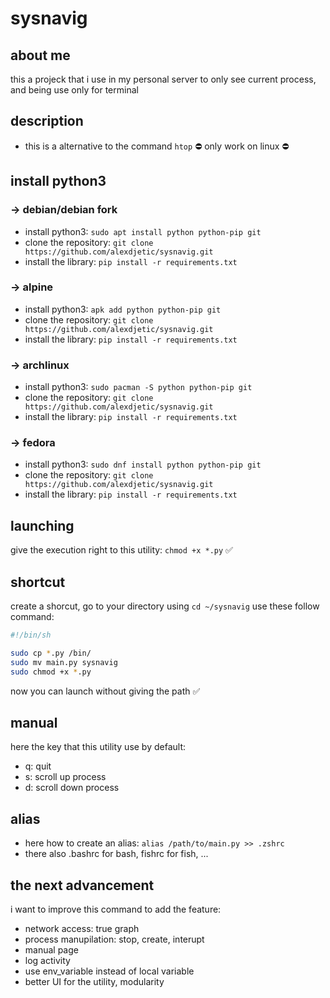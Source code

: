 # sysnavig

## about me
this a projeck that i use in my personal server to only see current process, and being use only for terminal  

## description
- this is a alternative to the command `htop`
⛔ only work on linux ⛔

## install python3

### → debian/debian fork
- install python3: `sudo apt install python python-pip git`
- clone the repository: `git clone https://github.com/alexdjetic/sysnavig.git`
- install the library: `pip install -r requirements.txt`

### → alpine
- install python3: `apk add python python-pip git`
- clone the repository: `git clone https://github.com/alexdjetic/sysnavig.git`
- install the library: `pip install -r requirements.txt`

### → archlinux
- install python3: `sudo pacman -S python python-pip git`
- clone the repository: `git clone https://github.com/alexdjetic/sysnavig.git`
- install the library: `pip install -r requirements.txt`

### → fedora
- install python3: `sudo dnf install python python-pip git`
- clone the repository: `git clone https://github.com/alexdjetic/sysnavig.git`
- install the library: `pip install -r requirements.txt`

## launching
give the execution right to this utility: `chmod +x *.py` ✅

## shortcut
create a shorcut, go to your directory using `cd ~/sysnavig`
use these follow command:
```zsh
#!/bin/sh

sudo cp *.py /bin/
sudo mv main.py sysnavig
sudo chmod +x *.py
```
now you can launch without giving the path ✅

## manual
here the key that this utility use by default:
- q: quit
- s: scroll up process
- d: scroll down process

## alias
- here how to create an alias: `alias /path/to/main.py >> .zshrc`
- there also .bashrc for bash, fishrc for fish, ...

## the next advancement
i want to improve this command to add the feature:
- network access: true graph
- process manupilation: stop, create, interupt
- manual page
- log activity
- use env_variable instead of local variable 
- better UI for the utility, modularity

